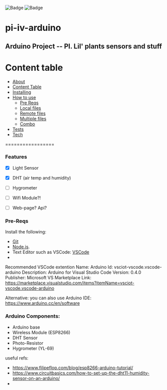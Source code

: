 ![Badge](https://img.shields.io/github/license/theFelps/pi-iv-arduino)
![Badge](https://img.shields.io/github/license/theFelps/pi-iv-arduino)
# pi-iv-arduino


## Arduino Project -- PI. Lil' plants sensors and stuff

Content table
=================
<!--ts-->
   * [About](#About)
   * [Content Table](#content-table)
   * [Installing](#install)
   * [How to use](#how-to-use)
      * [Pre Reqs](#pre-reqs)
      * [Local files](#local-files)
      * [Remote files](#remote-files)
      * [Multiple files](#multiple-files)
      * [Combo](#combo)
   * [Tests](#tests)
   * [Tech](#tech)
<!--te-->

=================

### Features

- [x] Light Sensor
- [x] DHT (air temp and humidity)
- [ ] Hygrometer
- [ ] Wifi Module?!
- [ ] Web-page? Api?


### Pre-Reqs

Install the following:
- [Git](https://git-scm.com)
- [Node.js](https://nodejs.org/en/). 
- Text Editor such as VSCode: [VSCode](https://code.visualstudio.com/)
- 
Recommended VSCode extention
Name: Arduino
Id: vsciot-vscode.vscode-arduino
Description: Arduino for Visual Studio Code
Version: 0.4.0
Publisher: Microsoft
VS Marketplace Link: https://marketplace.visualstudio.com/items?itemName=vsciot-vscode.vscode-arduino

Alternative: you can also use Arduino IDE:
https://www.arduino.cc/en/software



### Arduino Components:
- Arduino base
- Wireless Module (ESP8266)
- DHT Sensor
- Photo-Resistor
- Hygrometer (YL-69)

useful refs:
- https://www.filipeflop.com/blog/esp8266-arduino-tutorial/
- https://www.circuitbasics.com/how-to-set-up-the-dht11-humidity-sensor-on-an-arduino/
- 
